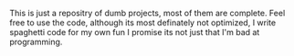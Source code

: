 This is just a repositry of dumb projects, most of them are complete.
Feel free to use the code, although its most definately not optimized, I write spaghetti code for my own fun I promise its not just that I'm bad at programming.

